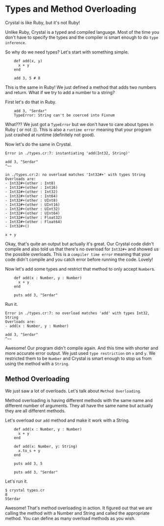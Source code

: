 Types and Method Overloading
============================

Crystal is like Ruby, but it's not Ruby!

Unlike Ruby, Crystal is a typed and compiled language. Most of the time you don't have to specify
the types and the compiler is smart enough to do `type inference`.

So why do we need types? Let's start with something simple.

~~~ {.ruby}
    def add(x, y)
      x + y
    end

    add 3, 5 # 8
~~~

This is the same in Ruby! We just defined a method that adds two numbers and return.
What if we try to add a number to a string?

First let's do that in Ruby.

~~~ {.ruby}
    add 3, "Serdar"
    TypeError: String can't be coerced into Fixnum
~~~

What??? We just got a `TypeError` but we don't have to care about types in Ruby ( or not :)).
This is also a `runtime error` meaning that your program just crashed at runtime (definitely not good).

Now let's do the same in Crystal.

    Error in ./types.cr:7: instantiating 'add(Int32, String)'

    add 3, "Serdar"
    ^~~

    in ./types.cr:2: no overload matches 'Int32#+' with types String
    Overloads are:
    - Int32#+(other : Int8)
    - Int32#+(other : Int16)
    - Int32#+(other : Int32)
    - Int32#+(other : Int64)
    - Int32#+(other : UInt8)
    - Int32#+(other : UInt16)
    - Int32#+(other : UInt32)
    - Int32#+(other : UInt64)
    - Int32#+(other : Float32)
    - Int32#+(other : Float64)
    - Int32#+()

    x + y

Okay, that's quite an output but actually it's great. Our Crystal code didn't compile and also told us that there's no
overload for `Int32#+` and showed us the possible overloads. This is a `compiler time error` meaning that your code didn't compile
and you catch error before running the code. Lovely!

Now let's add some types and restrict that method to only accept `Number`s.

~~~ {.ruby}
    def add(x : Number, y : Number)
      x + y
    end

    puts add 3, "Serdar"
~~~

Run it.

    Error in ./types.cr:7: no overload matches 'add' with types Int32, String
    Overloads are:
    - add(x : Number, y : Number)

    add 3, "Serdar"
    ^~~

Awesome! Our program didn't compile again. And this time with shorter and more accurate error output.
We just used `type restriction` on `x` and `y`. We restricted them to be `Number` and Crystal is smart
enough to stop us from using the method with a `String`.

Method Overloading
------------------

We just saw a lot of overloads. Let's talk about `Method Overloading`.

Method overloading is having different methods with the same name and different number of arguments. They all have the same name but actually they are all different methods.

Let's overload our `add` method and make it work with a String.


~~~ {.ruby}
    def add(x : Number, y : Number)
      x + y
    end

    def add(x: Number, y: String)
      x.to_s + y
    end

    puts add 3, 5

    puts add 3, "Serdar"
~~~

Let's run it.

    $ crystal types.cr
    8
    5Serdar

Awesome! That's method overloading in action. It figured out that we are calling the method with a Number and String and called the appropriate method.
You can define as many overload methods as you wish.
